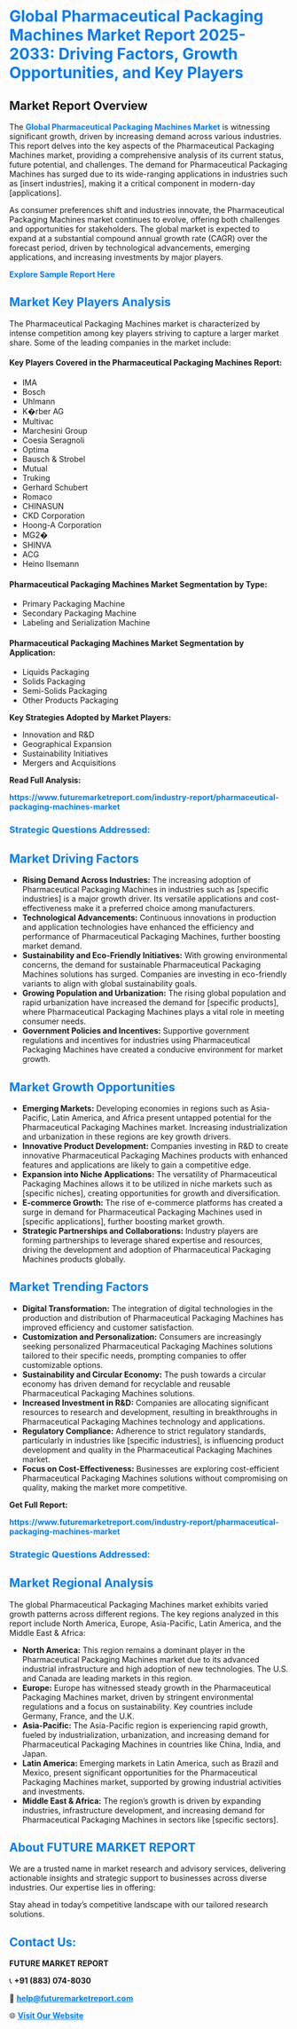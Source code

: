 <h1 style="color: #007BFF;">Global Pharmaceutical Packaging Machines Market Report 2025-2033: Driving Factors, Growth Opportunities, and Key Players</h1>

<section id="overview">
<h2>Market Report Overview</h2>
<p>The <a href="https://www.futuremarketreport.com/industry-report/pharmaceutical-packaging-machines-market" style="color: #007BFF; text-decoration: none;"><strong>Global Pharmaceutical Packaging Machines Market</strong></a> is witnessing significant growth, driven by increasing demand across various industries. This report delves into the key aspects of the Pharmaceutical Packaging Machines market, providing a comprehensive analysis of its current status, future potential, and challenges. The demand for Pharmaceutical Packaging Machines has surged due to its wide-ranging applications in industries such as [insert industries], making it a critical component in modern-day [applications].</p>
<p>As consumer preferences shift and industries innovate, the Pharmaceutical Packaging Machines market continues to evolve, offering both challenges and opportunities for stakeholders. The global market is expected to expand at a substantial compound annual growth rate (CAGR) over the forecast period, driven by technological advancements, emerging applications, and increasing investments by major players.</p>
</section>

<section id="overview">
<p><a href="https://www.futuremarketreport.com/request-sample/reportId=104770" style="color: #007BFF; text-decoration: none;"><strong>Explore Sample Report Here</strong></a></p>
</section>

<section id="key-players">
<h2 style="color: #007BFF;">Market Key Players Analysis</h2>
<p>The Pharmaceutical Packaging Machines market is characterized by intense competition among key players striving to capture a larger market share. Some of the leading companies in the market include:</p>
<h4>Key Players Covered in the Pharmaceutical Packaging Machines Report:</h4>
<ul><li>IMA</li><li>Bosch</li><li>Uhlmann</li><li>K�rber AG</li><li>Multivac</li><li>Marchesini Group</li><li>Coesia Seragnoli</li><li>Optima</li><li>Bausch &amp; Strobel</li><li>Mutual</li><li>Truking</li><li>Gerhard Schubert</li><li>Romaco</li><li>CHINASUN</li><li>CKD Corporation</li><li>Hoong-A Corporation</li><li>MG2�</li><li>SHINVA</li><li>ACG</li><li>Heino Ilsemann</li></ul>
<h4>Pharmaceutical Packaging Machines Market Segmentation by Type:</h4>
<ul><li>Primary Packaging Machine</li><li>Secondary Packaging Machine</li><li>Labeling and Serialization Machine</li></ul>

<h4>Pharmaceutical Packaging Machines Market Segmentation by Application:</h4>
<ul><li>Liquids Packaging</li><li>Solids Packaging</li><li>Semi-Solids Packaging</li><li>Other Products Packaging</li></ul>
<p><strong>Key Strategies Adopted by Market Players:</strong></p>
<ul>
<li>Innovation and R&D</li>
<li>Geographical Expansion</li>
<li>Sustainability Initiatives</li>
<li>Mergers and Acquisitions</li>
</ul>
</section>

<section>
<p><strong>Read Full Analysis: </strong></p><a href="https://www.futuremarketreport.com/industry-report/pharmaceutical-packaging-machines-market" style="color: #007BFF; text-decoration: none;"><strong>https://www.futuremarketreport.com/industry-report/pharmaceutical-packaging-machines-market</strong></a>
<h3 style="color: #007BFF;">Strategic Questions Addressed:</h3>
</section>

<section id="driving-factors">
<h2 style="color: #007BFF;">Market Driving Factors</h2>
<ul>
<li><strong>Rising Demand Across Industries:</strong> The increasing adoption of Pharmaceutical Packaging Machines in industries such as [specific industries] is a major growth driver. Its versatile applications and cost-effectiveness make it a preferred choice among manufacturers.</li>
<li><strong>Technological Advancements:</strong> Continuous innovations in production and application technologies have enhanced the efficiency and performance of Pharmaceutical Packaging Machines, further boosting market demand.</li>
<li><strong>Sustainability and Eco-Friendly Initiatives:</strong> With growing environmental concerns, the demand for sustainable Pharmaceutical Packaging Machines solutions has surged. Companies are investing in eco-friendly variants to align with global sustainability goals.</li>
<li><strong>Growing Population and Urbanization:</strong> The rising global population and rapid urbanization have increased the demand for [specific products], where Pharmaceutical Packaging Machines plays a vital role in meeting consumer needs.</li>
<li><strong>Government Policies and Incentives:</strong> Supportive government regulations and incentives for industries using Pharmaceutical Packaging Machines have created a conducive environment for market growth.</li>
</ul>
</section>

<section id="growth-opportunities">
<h2 style="color: #007BFF;">Market Growth Opportunities</h2>
<ul>
<li><strong>Emerging Markets:</strong> Developing economies in regions such as Asia-Pacific, Latin America, and Africa present untapped potential for the Pharmaceutical Packaging Machines market. Increasing industrialization and urbanization in these regions are key growth drivers.</li>
<li><strong>Innovative Product Development:</strong> Companies investing in R&D to create innovative Pharmaceutical Packaging Machines products with enhanced features and applications are likely to gain a competitive edge.</li>
<li><strong>Expansion into Niche Applications:</strong> The versatility of Pharmaceutical Packaging Machines allows it to be utilized in niche markets such as [specific niches], creating opportunities for growth and diversification.</li>
<li><strong>E-commerce Growth:</strong> The rise of e-commerce platforms has created a surge in demand for Pharmaceutical Packaging Machines used in [specific applications], further boosting market growth.</li>
<li><strong>Strategic Partnerships and Collaborations:</strong> Industry players are forming partnerships to leverage shared expertise and resources, driving the development and adoption of Pharmaceutical Packaging Machines products globally.</li>
</ul>
</section>

<section id="trending-factors">
<h2 style="color: #007BFF;">Market Trending Factors</h2>
<ul>
<li><strong>Digital Transformation:</strong> The integration of digital technologies in the production and distribution of Pharmaceutical Packaging Machines has improved efficiency and customer satisfaction.</li>
<li><strong>Customization and Personalization:</strong> Consumers are increasingly seeking personalized Pharmaceutical Packaging Machines solutions tailored to their specific needs, prompting companies to offer customizable options.</li>
<li><strong>Sustainability and Circular Economy:</strong> The push towards a circular economy has driven demand for recyclable and reusable Pharmaceutical Packaging Machines solutions.</li>
<li><strong>Increased Investment in R&D:</strong> Companies are allocating significant resources to research and development, resulting in breakthroughs in Pharmaceutical Packaging Machines technology and applications.</li>
<li><strong>Regulatory Compliance:</strong> Adherence to strict regulatory standards, particularly in industries like [specific industries], is influencing product development and quality in the Pharmaceutical Packaging Machines market.</li>
<li><strong>Focus on Cost-Effectiveness:</strong> Businesses are exploring cost-efficient Pharmaceutical Packaging Machines solutions without compromising on quality, making the market more competitive.</li>
</ul>
</section>

<section>
<p><strong>Get Full Report: </strong></p><a href="https://www.futuremarketreport.com/industry-report/pharmaceutical-packaging-machines-market" style="color: #007BFF; text-decoration: none;"><strong>https://www.futuremarketreport.com/industry-report/pharmaceutical-packaging-machines-market</strong></a>
<h3 style="color: #007BFF;">Strategic Questions Addressed:</h3>
</section>


<section id="regional-analysis">
<h2 style="color: #007BFF;">Market Regional Analysis</h2>
<p>The global Pharmaceutical Packaging Machines market exhibits varied growth patterns across different regions. The key regions analyzed in this report include North America, Europe, Asia-Pacific, Latin America, and the Middle East & Africa:</p>
<ul>
<li><strong>North America:</strong> This region remains a dominant player in the Pharmaceutical Packaging Machines market due to its advanced industrial infrastructure and high adoption of new technologies. The U.S. and Canada are leading markets in this region.</li>
<li><strong>Europe:</strong> Europe has witnessed steady growth in the Pharmaceutical Packaging Machines market, driven by stringent environmental regulations and a focus on sustainability. Key countries include Germany, France, and the U.K.</li>
<li><strong>Asia-Pacific:</strong> The Asia-Pacific region is experiencing rapid growth, fueled by industrialization, urbanization, and increasing demand for Pharmaceutical Packaging Machines in countries like China, India, and Japan.</li>
<li><strong>Latin America:</strong> Emerging markets in Latin America, such as Brazil and Mexico, present significant opportunities for the Pharmaceutical Packaging Machines market, supported by growing industrial activities and investments.</li>
<li><strong>Middle East & Africa:</strong> The region’s growth is driven by expanding industries, infrastructure development, and increasing demand for Pharmaceutical Packaging Machines in sectors like [specific sectors].</li>
</ul>
</section>

<footer>
<h2 style="color: #007BFF;">About FUTURE MARKET REPORT</h2>
<p>We are a trusted name in market research and advisory services, delivering actionable insights and strategic support to businesses across diverse industries. Our expertise lies in offering:</p>

<p>Stay ahead in today’s competitive landscape with our tailored research solutions.</p>

<h2 style="color: #007BFF;">Contact Us:</h2>
<p><strong>FUTURE MARKET REPORT</strong></p>
<p>📞 <strong>+91 (883) 074-8030</strong></p>
<p>📧 <strong><a href="mailto:help@futuremarketreport.com" style="color: #007BFF;">help@futuremarketreport.com</a></strong></p>
<p>🌐 <strong><a href="https://www.futuremarketreport.com/" style="color: #007BFF;">Visit Our Website</a></strong></p>
</footer>